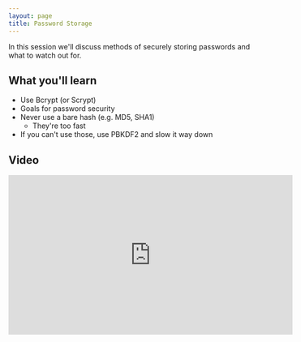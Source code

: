 ```yaml
---
layout: page
title: Password Storage
---
```


In this session we'll discuss methods of securely storing passwords and what to watch out for.

What you'll learn
-----------------

- Use Bcrypt (or Scrypt)
- Goals for password security
- Never use a bare hash (e.g. MD5, SHA1)
	- They're too fast
- If you can't use those, use PBKDF2 and slow it way down

Video
-----

<div class="container">
	<iframe width="560" height="315" src="https://www.youtube-nocookie.com/embed/xZ5cxxllgP8" frameborder="0" allow="accelerometer; autoplay; encrypted-media; gyroscope; picture-in-picture" allowfullscreen></iframe>
</div>
